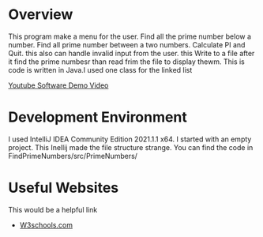 # Overview

This program make a menu for the user. Find all the prime number below a number. Find all prime number between a two numbers. Calculate PI and Quit. this also can handle invalid input from the user. this Write to a file after it find the prime numbesr than read frim the file to display thewm. This is code is written in Java.I used one class for the linked list
 

[Youtube Software Demo Video](https://youtu.be/WKUsP_V3Qsc)

# Development Environment

I used IntelliJ IDEA Community Edition 2021.1.1 x64. I started with an empty project. This Inellij made the file structure strange. You can find the code in FindPrimeNumbers/src/PrimeNumbers/

# Useful Websites

This would be a helpful link 
* [W3schools.com](https://www.w3schools.com/python/default.asp)


